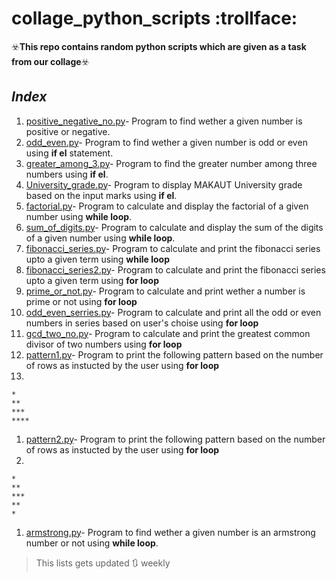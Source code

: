 # collage_python_scripts :trollface:
:biohazard:**This repo contains random python scripts which are given as a task from our collage**:biohazard:
## *Index*
1. [positive_negative_no.py](https://github.com/arghya-007/collage_python_scripts/blob/master/positive_negative_no.py)-
Program to find wether a given number is positive or negative.
1. [odd_even.py](https://github.com/arghya-007/collage_python_scripts/blob/master/odd_even.py)-
Program to find wether a given number is odd or even using **if el** statement.
1. [greater_among_3.py](https://github.com/arghya-007/collage_python_scripts/blob/master/greater_among_3.py)-
Program to find the greater number among three numbers using **if el**.
1. [University_grade.py](https://github.com/arghya-007/collage_python_scripts/blob/master/University_grade.py)-
Program to display MAKAUT University grade based on the input marks using **if el**.
1. [factorial.py](https://github.com/arghya-007/collage_python_scripts/blob/master/factorial.py)-
Program to calculate and display the factorial of a given number using **while loop**.
1. [sum_of_digits.py](https://github.com/arghya-007/collage_python_scripts/blob/master/sum_of_digits.py)-
Program to calculate and display the sum of the digits of a given number using **while loop**.
1. [fibonacci_series.py](https://github.com/arghya-007/collage_python_scripts/blob/master/fibonacci_series.py)-
Program to calculate and print the fibonacci series upto a given term using **while loop**
1. [fibonacci_series2.py](https://github.com/arghya-007/collage_python_scripts/blob/master/fibonacci_series2.py)-
Program to calculate and print the fibonacci series upto a given term using **for loop**
1. [prime_or_not.py](https://github.com/arghya-007/collage_python_scripts/blob/master/prime_or_not.py)-
Program to calculate and print wether a number is prime or not using **for loop**
1. [odd_even_serries.py](https://github.com/arghya-007/collage_python_scripts/blob/master/odd_even_serries.py)-
Program to calculate and print all the odd or even numbers in series based on user's choise using **for loop**
1. [gcd_two_no.py](https://github.com/arghya-007/collage_python_scripts/blob/master/gcd_two_no.py)-
Program to calculate and print the greatest common divisor of two numbers using **for loop**
1. [pattern1.py](https://github.com/arghya-007/collage_python_scripts/blob/master/pattern1.py)-
  Program to print the following pattern based on the number of rows as instucted by the user using **for loop**
  2.
  ```
  *
  **
  ***
  ****
  ```
1. [pattern2.py](https://github.com/arghya-007/collage_python_scripts/blob/master/pattern2.py)-
Program to print the following pattern based on the number of rows as instucted by the user using **for loop**
2.
  ```
  *
  **
  ***
  **
  *
  ```
1. [armstrong.py](https://github.com/arghya-007/collage_python_scripts/blob/master/armstrong.py)-
Program to find wether a given number is an armstrong number or not using **while loop**.

> This lists gets updated :arrows_clockwise: weekly

